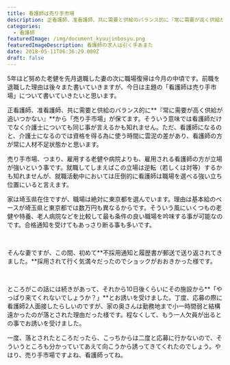 ```yaml
---
title: 看護師は売り手市場
description: 正看護師、准看護師、共に需要と供給のバランス的に『常に需要が高く供給が追いつかない』から「売り手市場」が保てます。
categories:
  - 看護師
featuredImage: /img/document_kyuujinbosyu.png
featuredImageDescription: 看護師の求人は引く手あまた
date: 2018-05-11T06:36:29.000Z
draft: false
---
```

5年ほど努めた老健を先月退職した妻の次に職場復帰は今月の中頃です。前職を退職した理由は後々また書いていきますが、今日は主題の「看護師は売り手市場」について書いていきたいと思います。

正看護師、准看護師、共に需要と供給のバランス的に**『常に需要が高く供給が追いつかない』**から「売り手市場」が保てます。そういう意味では看護師だけでなく介護士についても同じ事が言えるかも知れません。ただ、看護師になるのと、介護士になるのでは資格を得る為に使う時間に雲泥の差があり、看護師の方が常に人材不足状態かと思います。

売り手市場、つまり、雇用する老健や病院よりも、雇用される看護師の方が立場が強いという事です。就職してしまえばこの立場は逆転（若しくは対等）するかも知れませんが、就職活動中においては圧倒的に看護師は職場を選べる強い立ち位置にいると言えます。

家は埼玉県在住ですが、職場は絶対に東京都を選んでいます。理由は基本給のベースが埼玉県と東京都では数万円も異なるからです。そういう風にいくつもの老健や特養、老人病院などを比較して最も条件の良い職場を吟味する事が可能なのです。合格通知を受けてもあっさり断る事も多いです。

&nbsp;

そんな妻ですが、この間、初めて**不採用通知と履歴書が郵送で送り返されてきました。**採用されて行く気満々だったのでショックがおおきかった様です。

&nbsp;

ところがこの話には続きがあって、それから10日後くらいにその施設から**「やっぱり来てくれないでしょうか？」**とお誘いを受けました。丁度、応募の際に看護師2人面接したらしいのですが、家の奥さんは勤務地まで小一時間弱と結構遠かったのが落とされた理由だった様です。程なくして、もう一人欠員が出るとの事でお誘いを受けました。

一度、落とされたところだったら、こっちからは二度と応募に行かないので、そういうところも分かっていてあえて向こうから誘ってきてくれたのでしょう。やはり、売り手市場ですよね、看護師ってね。
